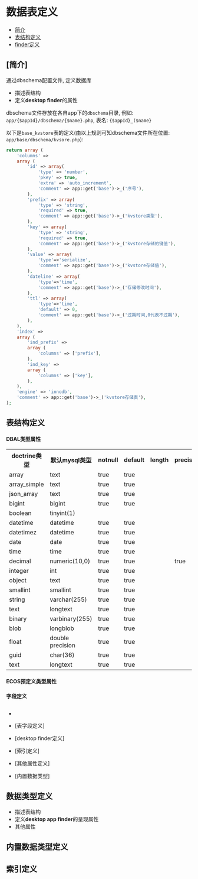 # 数据表定义

- [简介](#introduction)
- [表结构定义](#table-define)
- [finder定义](#finder-define)

<a name="introduction"></a>
## [简介]
  通过dbschema配置文件, 定义数据库

  - 描述表结构
  - 定义**desktop finder**的属性

dbschema文件存放在各自app下的`dbschema`目录, 例如: `app/{$appId}/dbschema/{$name}.php`, 表名: `{$appId}_($name}`

以下是`base_kvstore`表的定义(由以上规则可知dbschema文件所在位置: `app/base/dbschema/kvsore.php`):

```php
return array (
    'columns' => 
    array (
        'id' => array(
            'type' => 'number',
            'pkey' => true,
            'extra' => 'auto_increment',
            'comment' => app::get('base')->_('序号'),
        ),
        'prefix' => array(
            'type' => 'string',
            'required' => true,
            'comment' => app::get('base')->_('kvstore类型'),
        ),
        'key' => array(
            'type' => 'string',
            'required' => true,
            'comment' => app::get('base')->_('kvstore存储的键值'),
        ),
        'value' => array(
            'type'=>'serialize',
            'comment' => app::get('base')->_('kvstore存储值'),
        ),
        'dateline' => array(
            'type'=>'time',
            'comment' => app::get('base')->_('存储修改时间'),
        ),
        'ttl' => array(
            'type'=>'time',
            'default' => 0,
            'comment' => app::get('base')->_('过期时间,0代表不过期'),
        ),
    ),
    'index' => 
    array (
        'ind_prefix' => 
        array (
            'columns' => ['prefix'],
        ),
        'ind_key' => 
        array (
            'columns' => ['key'],
        ),
    ),
    'engine' => 'innodb',
    'comment' => app::get('base')->_('kvstore存储表'),
);
```

<a name="table-define"></a>
## 表结构定义

#### DBAL类型属性
<table>
    <tr>
        <th>doctrine类型</th>
        <th>默认mysql类型</td>
        <th>notnull</th>
        <th>default</th>
        <th>length</th>
        <th>precision</th>
        <th>scale</th>
        <th>autoincrement</th>
        <th>unsigned</th>
        <th>fixed</th>
    </tr>
    <tr>
        <td>array</td>
        <td>text</td>
        <td>true</td>
        <td>true</td>
        <td></td>
        <td></td>        
        <td></td>
        <td></td>
        <td></td>
        <td></td>
    </tr>
    <tr>
        <td>array_simple</td>
        <td>text</td>
        <td>true</td>
        <td>true</td>
        <td></td>
        <td></td>        
        <td></td>
        <td></td>
        <td></td>
        <td></td>
    </tr>
    <tr>
        <td>json_array</td>
        <td>text</td>
        <td>true</td>
        <td>true</td>
        <td></td>
        <td></td>        
        <td></td>
        <td></td>
        <td></td>
        <td></td>
    </tr>
    <tr>
        <td>bigint</td>
        <td>bigint</td>
        <td>true</td>
        <td>true</td>
        <td></td>
        <td></td>
        <td></td>
        <td>true</td>
        <td>true</td>
        <td></td>
    </tr>
    <tr>
        <td>boolean</td>
        <td>tinyint(1)</td>
        <td></td>
        <td></td>
        <td></td>
        <td></td>
        <td></td>
        <td></td>
        <td></td>
        <td></td>
    </tr>
    <tr>
        <td>datetime</td>
        <td>datetime</td>
        <td>true</td>
        <td>true</td>
        <td></td>
        <td></td>
        <td></td>
        <td></td>
        <td></td>
        <td></td>
    </tr>
    <tr>
        <td>datetimez</td>
        <td>datetime</td>
        <td>true</td>
        <td>true</td>
        <td></td>
        <td></td>
        <td></td>
        <td></td>
        <td></td>
        <td></td>
    </tr>
    <tr>
        <td>date</td>
        <td>date</td>
        <td>true</td>
        <td>true</td>
        <td></td>
        <td></td>
        <td></td>
        <td></td>
        <td></td>
        <td></td>
    </tr>
    <tr>
        <td>time</td>
        <td>time</td>
        <td>true</td>
        <td>true</td>
        <td></td>
        <td></td>
        <td></td>
        <td></td>
        <td></td>
        <td></td>
    </tr>
    <tr>
        <td>decimal</td>
        <td>numeric(10,0)</td>
        <td>true</td>
        <td>true</td>
        <td></td>
        <td>true</td>
        <td>true</td>
        <td></td>
        <td></td>
        <td></td>
    </tr>    
    <tr>
        <td>integer</td>
        <td>int</td>
        <td>true</td>
        <td>true</td>
        <td></td>
        <td></td>
        <td></td>
        <td>true</td>
        <td>true</td>
        <td></td>
    </tr>
    <tr>
        <td>object</td>
        <td>text</td>
        <td>true</td>
        <td>true</td>
        <td></td>
        <td></td>
        <td></td>
        <td></td>
        <td></td>
        <td></td>
    </tr>
    <tr>
        <td>smallint</td>
        <td>smallint</td>
        <td>true</td>
        <td>true</td>
        <td></td>
        <td></td>
        <td></td>
        <td>true</td>
        <td>true</td>
        <td></td>
    </tr>
    <tr>
        <td>string</td>
        <td>varchar(255)</td>
        <td>true</td>
        <td>true</td>
        <td></td>
        <td></td>
        <td></td>
        <td></td>
        <td></td>
        <td>true</td>
    </tr>
    <tr>
        <td>text</td>
        <td>longtext</td>
        <td>true</td>
        <td>true</td>
        <td></td>
        <td></td>
        <td></td>
        <td></td>
        <td></td>
        <td></td>
    </tr>
    <tr>
        <td>binary</td>
        <td>varbinary(255)</td>
        <td>true</td>
        <td>true</td>
        <td></td>
        <td></td>
        <td></td>
        <td></td>
        <td></td>
        <td>true</td>
    </tr>
    <tr>
        <td>blob</td>
        <td>longblob</td>
        <td>true</td>
        <td>true</td>
        <td></td>
        <td></td>
        <td></td>
        <td></td>
        <td></td>
        <td></td>
    </tr>
    <tr>
        <td>float</td>
        <td>double precision</td>
        <td>true</td>
        <td>true</td>
        <td></td>
        <td></td>
        <td></td>
        <td></td>
        <td></td>
        <td></td>
    </tr>
    <tr>
        <td>guid</td>
        <td>char(36)</td>
        <td>true</td>
        <td>true</td>
        <td></td>
        <td></td>
        <td></td>
        <td></td>
        <td></td>
        <td></td>
    </tr>
    <tr>
        <td>text</td>
        <td>longtext</td>
        <td>true</td>
        <td>true</td>
        <td></td>
        <td></td>
        <td></td>
        <td></td>
        <td></td>
        <td></td>
    </tr>    
</table>


#### ECOS预定义类型属性

#### 字段定义


## 
- 
- [表字段定义]

  
- [desktop finder定义]
- [索引定义]
- [其他属性定义]
- [内置数据类型] 

## 数据类型定义
- 描述表结构
- 定义**desktop app finder**的呈现属性
- 其他属性


## 内置数据类型定义

## 索引定义


